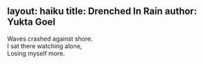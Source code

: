 layout: haiku
title: Drenched In Rain
author: Yukta Goel
---

Waves crashed against shore.<br>
I sat there watching alone,<br>
Losing myself more.<br>
